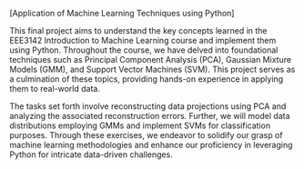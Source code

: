[Application of Machine Learning Techniques using Python]

This final project aims to understand the key concepts learned in the EEE3142 Introduction to Machine Learning course and implement them using Python. 
Throughout the course, we have delved into foundational techniques such as Principal Component Analysis (PCA), Gaussian Mixture Models (GMM), and Support Vector Machines (SVM). 
This project serves as a culmination of these topics, providing hands-on experience in applying them to real-world data.

The tasks set forth involve reconstructing data projections using PCA and analyzing the associated reconstruction errors. 
Further, we will model data distributions employing GMMs and implement SVMs for classification purposes. 
Through these exercises, we endeavor to solidify our grasp of machine learning methodologies and enhance our proficiency in leveraging Python for intricate data-driven challenges.

